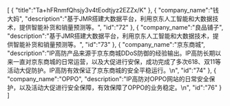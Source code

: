 [
	{
		"title":"Ta+hFRnmfQhsjy3v4tEodtjyz2EZZx/K"
	},
	{
		"company_name":"钱大妈",
		"description":"基于JMR搭建大数据平台，利用京东人工智能和大数据技术，提供智能补货和销量预测等。",
		"id":"72"
	},
	{
		"company_name":"良品铺子",
		"description":"基于JMR搭建大数据平台，利用京东人工智能和大数据技术，提供智能补货和销量预测等。",
		"id":"73"
	},
	{
		"company_name":"京东商城",
		"description":"IP高防产品来源于京东商城DDoS防御的经验输出。IP高防长期以来一直对京东商城的日常运营，以及大促进行安保，成功完成了多次618、双11等活动大促防护。IP高防有效保证了京东商城的安全平稳运行。\n",
		"id":"74"
	},
	{
		"company_name":"OPPO",
		"description":"IP高防对OPPO网站的日常安全保护，以及活动大促进行安全保障，有效保障了OPPO的业务稳定。\n",
		"id":"76"
	}
]